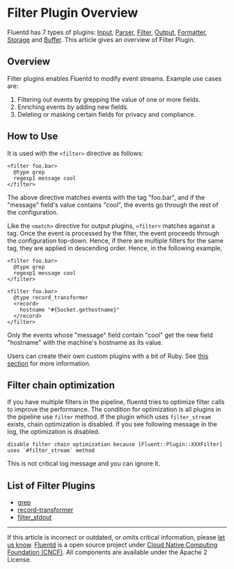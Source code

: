 # Filter Plugin Overview

Fluentd has 7 types of plugins: [Input](/articles/input-plugin-overview.md),
[Parser](/articles/parser-plugin-overview.md), [Filter](/articles/filter-plugin-overview.md),
[Output](/articles/output-plugin-overview.md),
[Formatter](/articles/formatter-plugin-overview.md),
[Storage](/articles/storage-plugin-overview.md) and [Buffer](/articles/buffer-plugin-overview.md).
This article gives an overview of Filter Plugin.


## Overview

Filter plugins enables Fluentd to modify event streams. Example use
cases are:

1.  Filtering out events by grepping the value of one or more fields.
2.  Enriching events by adding new fields.
3.  Deleting or masking certain fields for privacy and compliance.


## How to Use

It is used with the `<filter>` directive as follows:

``` {.CodeRay}
<filter foo.bar>
  @type grep
  regexp1 message cool
</filter>
```

The above directive matches events with the tag "foo.bar", and if the
"message" field's value contains "cool", the events go through the rest
of the configuration.

Like the `<match>` directive for output plugins, `<filter>` matches
against a tag. Once the event is processed by the filter, the event
proceeds through the configuration top-down. Hence, if there are
multiple filters for the same tag, they are applied in descending order.
Hence, in the following example,

``` {.CodeRay}
<filter foo.bar>
  @type grep
  regexp1 message cool
</filter>

<filter foo.bar>
  @type record_transformer
  <record>
    hostname "#{Socket.gethostname}"
  </record>
</filter>
```

Only the events whose "message" field contain "cool" get the new field
"hostname" with the machine's hostname as its value.

Users can create their own custom plugins with a bit of Ruby. See [this
section](/articles/plugin-development.md/#filter-plugins) for more information.


## Filter chain optimization

If you have multiple filters in the pipeline, fluentd tries to optimize
filter calls to improve the performance. The condition for optimization
is all plugins in the pipeline use `filter` method. If the plugin which
uses `filter_stream` exists, chain optimization is disabled. If you see
following message in the log, the optimization is disabled.

``` {.CodeRay}
disable filter chain optimization because [Fluent::Plugin::XXXFilter] uses `#filter_stream` method
```

This is not critical log message and you can ignore it.


## List of Filter Plugins

-   [grep](/articles/filter_grep.md)
-   [record-transformer](/articles/filter_record_transformer.md)
-   [filter\_stdout](/articles/filter_stdout.md)


------------------------------------------------------------------------

If this article is incorrect or outdated, or omits critical information,
please [let us know](https://github.com/fluent/fluentd-docs/issues?state=open).
[Fluentd](http://www.fluentd.org/) is a open source project under [Cloud
Native Computing Foundation (CNCF)](https://cncf.io/). All components
are available under the Apache 2 License.

